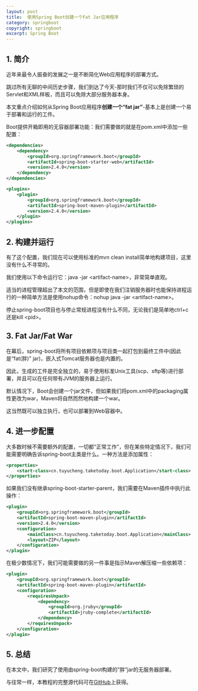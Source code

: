 ```yaml
---
layout: post
title:  使用Spring Boot创建一个Fat Jar应用程序
category: springboot
copyright: springboot
excerpt: Spring Boot
---
```


## 1. 简介

近年来最令人振奋的发展之一是不断简化Web应用程序的部署方式。

跳过所有无聊的中间历史步骤，我们到达了今天-那时我们不仅可以免除繁琐的Servlet和XML样板，而且可以免除大部分服务器本身。

本文重点介绍如何从Spring Boot应用程序**创建一个“fat jar”**-基本上是创建一个易于部署和运行的工件。

Boot提供开箱即用的无容器部署功能：我们需要做的就是在pom.xml中添加一些配置：

```xml
<dependencies>
    <dependency>
        <groupId>org.springframework.boot</groupId>
        <artifactId>spring-boot-starter-web</artifactId>
        <version>2.4.0</version>
    </dependency>
</dependencies>

<plugins>
    <plugin>
        <groupId>org.springframework.boot</groupId>
        <artifactId>spring-boot-maven-plugin</artifactId>
        <version>2.4.0</version>
    </plugin>
</plugins>
```

## 2. 构建并运行

有了这个配置，我们现在可以使用标准的mvn clean install简单地构建项目，这里没有什么不寻常的。

我们使用以下命令运行它：java -jar <artifact-name\>，非常简单直观。

适当的进程管理超出了本文的范围，但是即使在我们注销服务器时也能保持进程运行的一种简单方法是使用nohup命令：nohup java -jar <artifact-name\>。

停止spring-boot项目也与停止常规进程没有什么不同，无论我们是简单地ctrl+c还是kill <pid\>。

## 3. Fat Jar/Fat War

在幕后，spring-boot将所有项目依赖项与项目类一起打包到最终工件中(因此是“fat(胖)” jar)，嵌入式Tomcat服务器也是内置的。

因此，生成的工件是完全独立的，易于使用标准Unix工具(scp、sftp等)进行部署，并且可以在任何带有JVM的服务器上运行。

默认情况下，Boot会创建一个jar文件，但如果我们将pom.xml中的packaging属性更改为war，Maven将自然而然地构建一个war。

这当然既可以独立执行，也可以部署到Web容器中。

## 4. 进一步配置

大多数时候不需要额外的配置，一切都“正常工作”，但在某些特定情况下，我们可能需要明确告诉spring-boot主类是什么。一种方法是添加属性：

```xml
<properties>
    <start-class>cn.tuyucheng.taketoday.boot.Application</start-class>
</properties>
```

如果我们没有继承spring-boot-starter-parent，我们需要在Maven插件中执行此操作：

```xml
<plugin>
    <groupId>org.springframework.boot</groupId>
    <artifactId>spring-boot-maven-plugin</artifactId>
    <version>2.4.0</version>
    <configuration>
        <mainClass>cn.tuyucheng.taketoday.boot.Application</mainClass>
        <layout>ZIP</layout>
    </configuration>
</plugin>
```

在极少数情况下，我们可能需要做的另一件事是指示Maven解压缩一些依赖项：

```xml
<plugin>
    <groupId>org.springframework.boot</groupId>
    <artifactId>spring-boot-maven-plugin</artifactId>
    <configuration>
        <requiresUnpack>
            <dependency>
                <groupId>org.jruby</groupId>
                <artifactId>jruby-complete</artifactId>
            </dependency>
        </requiresUnpack>
    </configuration>
</plugin>
```

## 5. 总结

在本文中，我们研究了使用由spring-boot构建的“胖”jar的无服务器部署。

与往常一样，本教程的完整源代码可在[GitHub](https://github.com/tuyucheng7/taketoday-tutorial4j/tree/master/spring-boot-modules/spring-boot-artifacts-1)上获得。